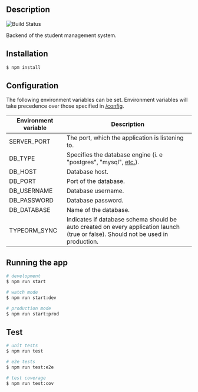 ## Description
![Build Status](https://jenkins-2.sse.uni-hildesheim.de/buildStatus/icon?job=Teaching_StudentMgmt-Backend "Build Status")

Backend of the student management system.

## Installation

```bash
$ npm install
```

## Configuration
The following environment variables can be set. Environment variables will take precedence over those specified in [/config](https://github.com/SSEHUB/StudentMgmt-Backend/tree/master/config).

| Environment variable | Description |
|----------------------|-------------|
| SERVER_PORT | The port, which the application is listening to. |
| DB_TYPE | Specifies the database engine (i. e "postgres", "mysql", [etc.](https://typeorm.io/#/connection-options/common-connection-options)). |
| DB_HOST | Database host. |
| DB_PORT | Port of the database. |
| DB_USERNAME | Database username.  |
| DB_PASSWORD | Database password. |
| DB_DATABASE | Name of the database. |
| TYPEORM_SYNC | Indicates if database schema should be auto created on every application launch (true or false). Should not be used in production. |

## Running the app

```bash
# development
$ npm run start

# watch mode
$ npm run start:dev

# production mode
$ npm run start:prod
```

## Test

```bash
# unit tests
$ npm run test

# e2e tests
$ npm run test:e2e

# test coverage
$ npm run test:cov
```

